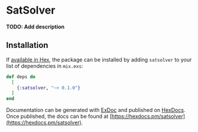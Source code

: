 # SatSolver

**TODO: Add description**

## Installation

If [available in Hex](https://hex.pm/docs/publish), the package can be installed
by adding `satsolver` to your list of dependencies in `mix.exs`:

```elixir
def deps do
  [
    {:satsolver, "~> 0.1.0"}
  ]
end
```

Documentation can be generated with [ExDoc](https://github.com/elixir-lang/ex_doc)
and published on [HexDocs](https://hexdocs.pm). Once published, the docs can
be found at [https://hexdocs.pm/satsolver](https://hexdocs.pm/satsolver).

